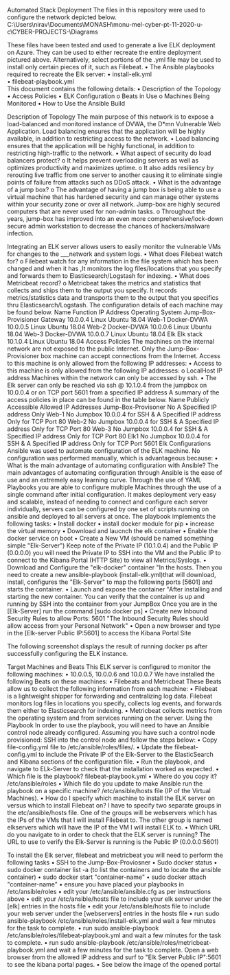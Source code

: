 Automated Stack Deployment
The files in this repository were used to configure the network depicted below.
C:\Users\nirav\Documents\MONASH\monu-mel-cyber-pt-11-2020-u-c\CYBER-PROJECTS-\Diagrams
 
These files have been tested and used to generate a live ELK deployment on Azure. They can be used to either recreate the entire deployment pictured above. Alternatively, select portions of the .yml file may be used to install only certain pieces of it, such as Filebeat.
•	The Ansible playbooks required to recreate the Elk server:
•	install-elk.yml  
•	filebeat-playbook.yml  
This document contains the following details:
•	Description of the Topology
•	Access Policies
•	ELK Configuration
o	Beats in Use
o	Machines Being Monitored
•	How to Use the Ansible Build


Description of Topology
The main purpose of this network is to expose a load-balanced and monitored instance of DVWA, the D*mn Vulnerable Web Application.
Load balancing ensures that the application will be highly available, in addition to restricting access to the network.
•	Load balancing ensures that the application will be highly functional, in addition to restricting high-traffic to the network.
•	What aspect of security do load balancers protect?
o	It helps prevent overloading servers as well as optimizes productivity and maximizes uptime.
o	It also adds resiliency by rerouting live traffic from one server to another causing it to eliminate single points of failure from attacks such as DDoS attack.
•	What is the advantage of a jump box?
o	The advantage of having a jump box is being able to use a virtual machine that has hardened security and can manage other systems within your security zone or over all network. Jump-box are highly secured computers that are never used for non-admin tasks. 
o	Throughout the years, jump-box has improved into an even more comprehensive/lock-down secure admin workstation to decrease the chances of hackers/malware infection.

Integrating an ELK server allows users to easily monitor the vulnerable VMs for changes to the ___network and system logs.
•	What does Filebeat watch for?
o	Filebeat watch for any information in the file system which has been changed and when it has ,It monitors the log files/locations that you specify and forwards them to Elasticsearch/Logstash for indexing.
•	What does Metricbeat record?
o	Metricbeat takes the metrics and statistics that collects and ships them to the output you specify. It records metrics/statistics data and transports them to the output that you specifics thru Elasticsearch/Logstash.
The configuration details of each machine may be found below.
Name	Function	IP Address	Operating System
Jump-Box-Provisioner 	Gateway	10.0.0.4	Linux Ubuntu 18.04
Web-1	Docker-DVWA	10.0.0.5	Linux Ubuntu 18.04
Web-2	Docker-DVWA	10.0.0.6	Linux Ubuntu 18.04
Web-3	Docker-DVWA	10.0.0.7	Linux Ubuntu 18.04
Elk	Elk stack	10.1.0.4	Linux Ubuntu 18.04
Access Policies
The machines on the internal network are not exposed to the public Internet.
Only the Jump-Box-Provisioner box machine can accept connections from the Internet. Access to this machine is only allowed from the following IP addresses:
•	Access to this machine is only allowed from the following IP addresses:
o	 LocalHost IP address
Machines within the network can only be accessed by ssh.
•	The Elk server can only be reached via ssh @ 10.1.0.4 from the jumpbox on 10.0.0.4 or on TCP port 5601 from a specified IP address
A summary of the access policies in place can be found in the table below.
Name	Publicly Accessible	Allowed IP Addresses
Jump-Box-Provisoner	No	A Specified IP address Only
Web-1	No	Jumpbox 10.0.0.4 for SSH & A Specified IP address Only for TCP Port 80
Web-2	No	Jumpbox 10.0.0.4 for SSH & A Specified IP address Only for TCP Port 80
Web-3	No	Jumpbox 10.0.0.4 for SSH & A Specified IP address Only for TCP Port 80
Elk1	No	Jumpbox 10.0.0.4 for SSH & A Specified IP address Only for TCP Port 5601
Elk Configurations
Ansible was used to automate configuration of the ELK machine. No configuration was performed manually, which is advantageous because:
•	What is the main advantage of automating configuration with Ansible?
The main advantages of automating configuration through Ansible is the ease of use and an extremely easy learning curve. Through the use of YAML Playbooks you are able to configure multiple Machines through the use of a single command after initial configuration. It makes  deployment very easy and scalable, instead of needing to connect and configure each server individually, servers can be configured by one set of scripts running on ansible and deployed to all servers at once.
The playbook implements the following tasks:
•	Install docker
•	install docker module for pip
•	increase the virtual memory
•	Download and laucnch the elk container
•	Enable the docker service on boot
•	Create a New VM (should be named something simple "Elk-Server") Keep note of the Private IP (10.1.0.4) and the Public IP (0.0.0.0) you will need the Private IP to SSH into the VM and the Public IP to connect to the Kibana Portal (HTTP Site) to view all Metrics/Syslogs.
•	Download and Configure the "elk-docker" container "In the hosts. Then you need to create a new ansible-playbook (install-elk.yml)that will download, install, configures the "Elk-Server" to map the following ports [5601] and starts the container.
•	Launch and expose the container "After installing and starting the new container. You can verify that the container is up and running by SSH into the container from your JumpBox  Once you are in the [Elk-Server] run the command [sudo docker ps]
•	Create new Inbound Security Rules to allow Ports: 5601 "The Inbound Security Rules should allow access from your Personal Network"
•	Open a new browser and type in the [Elk-server Public IP:5601] to access the Kibana Portal Site

The following screenshot displays the result of running docker ps after successfully configuring the ELK instance.

 
Target Machines and Beats
This ELK server is configured to monitor the following machines:
•	10.0.0.5, 10.0.0.6 and 10.0.0.7
We have installed the following Beats on these machines:
•	Filebeats  and Metricbeat 
These Beats allow us to collect the following information from each machine:
•	Filebeat is a lightweight shipper for forwarding and centralizing log data. Filebeat monitors log files in locations you specify, collects log events, and forwards them either to Elasticsearch for indexing.
•	Metricbeat collects metrics from the operating system and from services running on the server.
Using the Playbook
In order to use the playbook, you will need to have an Ansible control node already configured. Assuming you have such a control node provisioned:
SSH into the control node and follow the steps below:
•	Copy file-config.yml file to /etc/ansible/roles/files/.
•	Update the filebeat-config.yml to include the Private IP of the Elk-Server to the ElasticSearch and Kibana sections of the configuration file.
•	Run the playbook, and navigate to ELk-Server to check that the installation worked as expected.
•	Which file is the playbook?
 filebeat-playbook.yml
•	Where do you copy it?
 /etc/ansible/roles
•	Which file do you update to make Ansible run the playbook on a specific machine? 
/etc/ansible/hosts file (IP of the Virtual Machines).
•	How do I specify which machine to install the ELK server on versus which to install Filebeat on? 
I have to specify two separate groups in the etc/ansible/hosts file. One of the groups will be webservers which has the IPs of the VMs that I will install Filebeat to. The other group is named elkservers which will have the IP of the VM I will install ELK to.
•	Which URL do you navigate to in order to check that the ELK server is running? 
The URL to use to verify the Elk-Server is running is the Public IP (0.0.0.0:5601)

To install the Elk server, filebeat and metricbeat you will need to perform the following tasks
•	SSH to the Jump-Box-Proviosner
•	Sudo docker status
•	sudo docker container list -a (to list the containers and to locate the ansible container)
•	sudo docker start "container-name"
•	sudo docker attach "container-name"
•	ensure you have placed your playbooks in /etc/ansible/roles
•	edit your /etc/ansible/ansible.cfg as per instructions above
•	edit your /etc/ansible/hosts file to include your elk server under the [elk] entries in the hosts file
•	edit your /etc/ansible/hosts file to include your web server under the [webservers] entries in the hosts file
•	run sudo ansible-playbook /etc/ansible/roles/install-elk.yml and wait a few minutes for the task to complete.
•	run sudo ansible-playbook /etc/ansible/roles/filebeat-playbook.yml and wait a few minutes for the task to complete.
•	run sudo ansible-playbook /etc/ansible/roles/metricbeat-playbook.yml and wait a few minutes for the task to complete. Open a web browser from the allowed IP address and surf to "Elk Server Public IP":5601 to see the kibana portal pages.
•	See below the image of the opened portal
